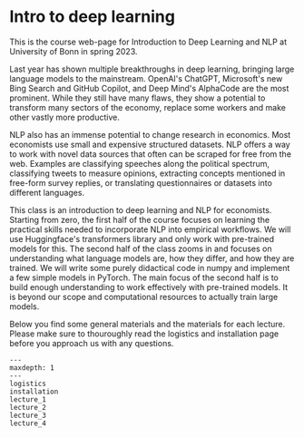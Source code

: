 # Intro to deep learning

This is the course web-page for Introduction to Deep Learning and NLP at University of
Bonn in spring 2023.

Last year has shown multiple breakthroughs in deep learning, bringing large language
models to the mainstream. OpenAI's ChatGPT, Microsoft's new Bing Search and GitHub
Copilot, and Deep Mind's AlphaCode are the most prominent. While they still have many
flaws, they show a potential to transform many sectors of the economy, replace some
workers and make other vastly more productive.

NLP also has an immense potential to change research in economics. Most economists use
small and expensive structured datasets. NLP offers a way to work with novel data sources
that often can be scraped for free from the web. Examples are classifying speeches along
the political spectrum, classifying tweets to measure opinions, extracting concepts
mentioned in free-form survey replies, or translating questionnaires or datasets into
different languages.

This class is an introduction to deep learning and NLP for economists. Starting from
zero, the first half of the course focuses on learning the practical skills needed to
incorporate NLP into empirical workflows. We will use Huggingface's transformers library
and only work with pre-trained models for this. The second half of the class zooms in
and focuses on understanding what language models are, how they differ, and how they are
trained. We will write some purely didactical code in numpy and implement a few simple
models in PyTorch. The main focus of the second half is to build enough understanding to
work effectively with pre-trained models. It is beyond our scope and computational
resources to actually train large models.

[//]: <> (comment)

Below you find some general materials and the materials for each lecture. Please
make sure to thouroughly read the logistics and installation page before you approach
us with any questions.

```{toctree}
---
maxdepth: 1
---
logistics
installation
lecture_1
lecture_2
lecture_3
lecture_4
```
